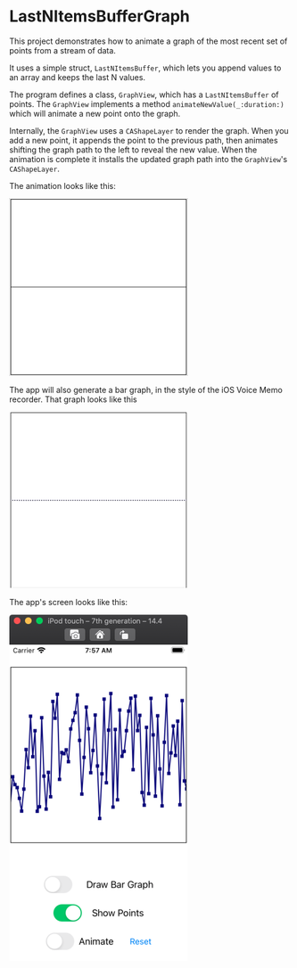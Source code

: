 # LastNItemsBufferGraph

This project demonstrates how to animate a graph of the most recent set of points from a stream of data.

It uses a simple struct, `LastNItemsBuffer`, which lets you append values to an array and keeps the last N values.

The program defines a class, `GraphView`, which has a `LastNItemsBuffer` of points.
The `GraphView` implements a method `animateNewValue(_:duration:)` which will animate a new point onto the graph. 

Internally, the `GraphView` uses a `CAShapeLayer` to render the graph. When you add a new point, it appends the point to the previous path, then animates shifting the graph path to the left to reveal the new value. When the animation is complete it installs the updated graph path into the `GraphView`'s `CAShapeLayer`.

The animation looks like this:

![Line Graph animation](GraphAnimation.gif)

The app will also generate a bar graph, in the style of the iOS Voice Memo recorder. That graph looks like this


![Bar Graph animation](BarGraph.gif)

The app's screen looks like this:

![App screenshot](AppScreenshot.png)

